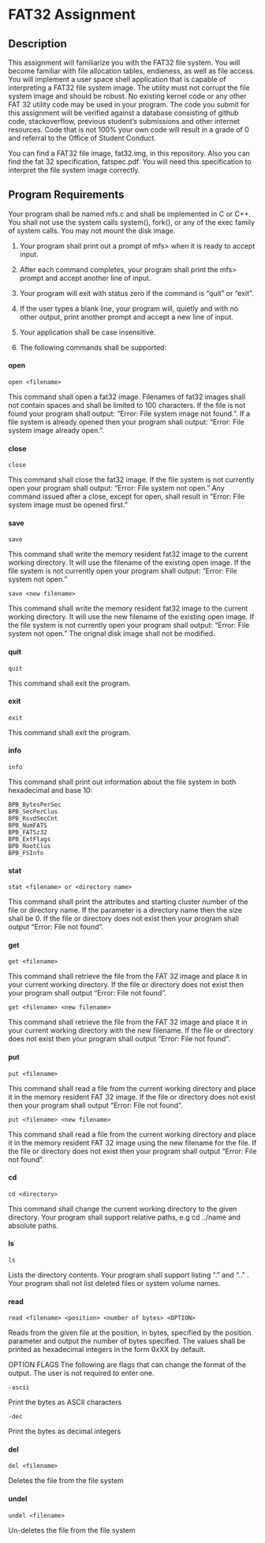 # FAT32 Assignment

## Description

This assignment will familiarize you with the FAT32 file system.  You will become familiar with file allocation tables, endieness, as well as file access.  You will implement a user space shell application that is capable of interpreting a FAT32 file system image. The utility must not corrupt the file system image and should be robust.  No existing kernel code or any other FAT 32 utility code  may be used in your program.
The code you submit for this assignment will be verified against a database consisting of github code, stackoverflow, previous student’s submissions and other internet resources.  Code that is not 100% your own code will result in a grade of 0 and referral to the Office of Student Conduct.

You can find a FAT32 file image, fat32.img, in this repository.  Also you can find the fat 32 specification, fatspec.pdf.  You will need this specification to interpret the file system image correctly.


## Program Requirements

Your program shall be named mfs.c and shall be implemented in C or C++.  You shall not use the system calls system(), fork(), or any of the exec family of system calls. You may not mount the disk image.

1. Your program shall print out a prompt of mfs> when it is ready to accept input.
2. After each command completes, your program shall print the mfs> prompt and accept another line of input.
3. Your program will exit with status zero if the command is “quit” or “exit”.
4. If the user types a blank line, your program will, quietly and with no other output, print another prompt and accept a new line of input.
5. Your application shall be case insensitive.

6. The following commands shall be supported:
   
#### open
```
open <filename>  
```
This command shall open a fat32 image.  Filenames of fat32 images shall not contain spaces and shall be limited to 100 characters.
If the file is not found your program shall output: “Error: File system image not found.”.  If a file system is already opened then your program shall output: “Error: File system image already open.”.

#### close
```
close
```
This command shall close the fat32 image.  If the file system is not currently open your program shall output: “Error: File system not open.”  Any command issued after a close, except for open, shall result in “Error: File system image must be opened first.”

#### save
```
save
```
This command shall write the memory resident fat32 image to the current working directory.  It will use the filename of the existing open image. If the file system is not currently open your program shall output: “Error: File system not open.”  

```
save <new filename>
```
This command shall write the memory resident fat32 image to the current working directory.  It will use the new filename of the existing open image. If the file system is not currently open your program shall output: “Error: File system not open.”  The orignal disk image shall not be modified.


#### quit
```
quit   
```
This command shall exit the program.

#### exit
```
exit 
```
This command shall exit the program.

#### info
```
info
```
This command shall print out information about the file system in both hexadecimal and base 10:
```
BPB_BytesPerSec 
BPB_SecPerClus 
BPB_RsvdSecCnt
BPB_NumFATS
BPB_FATSz32
BPB_ExtFlags
BPB_RootClus
BPB_FSInfo
```

#### stat
```
stat <filename> or <directory name>
```
This command shall print the attributes and starting cluster number of the file or directory name.  If the parameter is a directory name then the size shall be 0. If the file or directory does not exist then your program shall output “Error: File not found”.

#### get
```
get <filename>
```
This command shall retrieve the file from the FAT 32 image and place it in your current working directory.   If the file or directory does not exist then your program shall output “Error: File not found”.

```
get <filename> <new filename>
```
This command shall retrieve the file from the FAT 32 image and place it in your current working directory with the new filename.   If the file or directory does not exist then your program shall output “Error: File not found”.

#### put
```
put <filename> 
```
This command shall read a file from the current working directory and place it in the memory resident FAT 32 image. If the file or directory does not exist then your program shall output “Error: File not found”.

```
put <filename> <new filename>
```
This command shall read a file from the current working directory and place it in the memory resident FAT 32 image using the new filename for the file. If the file or directory does not exist then your program shall output “Error: File not found”.

#### cd
```
cd <directory>
```
This command shall change the current working directory to the given directory.  Your program shall support relative paths, e.g cd ../name and absolute paths.

#### ls
```
ls
```
Lists the directory contents.  Your program shall support listing “.” and “..” .  Your program shall not list deleted files or system volume names.

#### read
```
read <filename> <position> <number of bytes> <OPTION>
```
Reads from the given file at the position, in bytes, specified by the position parameter and output the number of bytes specified. The values shall be printed as hexadecimal integers in the form 0xXX by default.

OPTION FLAGS
The following are flags that can change the format of the output.  The user is not required to enter one.
```
-ascii
```
Print the bytes as ASCII characters

```
-dec
```
Print the bytes as decimal integers


#### del
```
del <filename>
```
Deletes the file from the file system

#### undel
```
undel <filename>
```
Un-deletes the file from the file system

